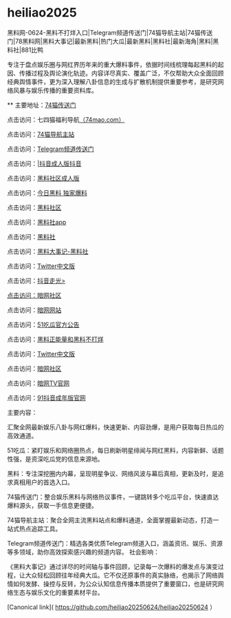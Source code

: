 # heiliao2025
黑料网-0624-黑料不打烊入口|Telegram频道传送门|74猫导航主站|74猫传送门|78黑料网|黑料大事记|最新黑料|热门大瓜|最新黑料|黑料社|最新海角|黑料|黑料社|881比鸭

专注于盘点娱乐圈与网红界历年来的重大爆料事件，依据时间线梳理每起黑料的起因、传播过程及舆论演化轨迹。内容详尽真实、覆盖广泛，不仅帮助大众全面回顾经典舆情事件，更为深入理解八卦信息的生成与扩散机制提供重要参考，是研究网络风暴与娱乐传播的重要资料库。

** 主要地址：<a href="https://74mao.com/">74猫传送门</a>

点击访问：七四猫福利导航<a href="https://74mao.com/">（74mao.com）</a>

点击访问：<a href="https://74mao.com/">74猫导航主站</a>

点击访问：<a href="https://74mao.com/">Telegram频道传送门</a>

点击访问：<a href="https://dy3-05.pages.dev/">|抖音成人版抖音</a>

点击访问：<a href="https://hl982.pages.dev/">黑料社区成人版</a>

点击访问：<a href="https://hl372.pages.dev/">今日黑料 独家爆料</a>

点击访问：<a href="https://hl375.pages.dev/">黑料社区</a>

点击访问：<a href="https://hl377.pages.dev/">黑料社app<a>

点击访问：<a href="https://hl379.pages.dev/">黑料社</a>

点击访问：<a href="https://hl381.pages.dev/">黑料大事记-黑料社</a>

点击访问：<a href="https://pi33.pages.dev//">Twitter中文版</a>

点击访问：<a href="https://dy10-03.pages.dev/">抖音走光>

点击访问：<a href="https://aw2-03.pages.dev/">暗网社区</a>

点击访问：<a href="https://aw10-03.pages.dev/">暗网网站</a>

点击访问：<a href="https://pi36.pages.dev/">51吃瓜官方公告</a>

点击访问：<a href="https://hl395.pages.dev/">黑料正能量和黑料不打烊</a>

点击访问：<a href="https://pi02-1.pages.dev/">Twitter中文版 </a>

点击访问：<a href="https://aw1-05.pages.dev/">暗网社区</a>

点击访问：<a href="https://aw7-04.pages.dev/">暗网TV官网</a>

点击访问：<a href="https://dy2-04.pages.dev/">91抖音成年版官网</a>

主要内容：

汇聚全网最新娱乐八卦与网红爆料，快速更新、内容劲爆，是用户获取每日热瓜的高效通道。

51吃瓜：紧盯娱乐和网络圈热点，每日刷新明星绯闻与网红黑料，内容新鲜、话题性强，是资深吃瓜党的信息来源地。

黑料：专注深挖圈内内幕，呈现明星争议、网络风波与幕后真相，更新及时，是追求真相用户的首选入口。

74猫传送门：整合娱乐黑料与网络热议事件，一键跳转多个吃瓜平台，快速直达爆料源头，获取一手信息更便捷。

74猫导航主站：聚合全网主流黑料站点和爆料通道，全面掌握最新动态，打造一站式热点追踪工具。

Telegram频道传送门：精选各类优质Telegram频道入口，涵盖资讯、娱乐、资源等多领域，助你高效探索感兴趣的频道内容。
社会影响：

《黑料大事记》通过详尽的时间轴与事件回顾，记录每一次爆料的爆发点与演变过程，让大众轻松回顾往年经典大瓜。它不仅还原事件的真实脉络，也揭示了网络舆情如何发酵、操控与反转，为公众认知信息传播本质提供了重要窗口，也是研究网络生态与娱乐文化的重要素材平台。


[Canonical link]( https://github.com/heiliao20250624/heiliao20250624 ）
